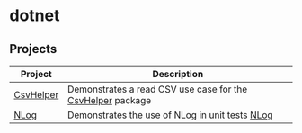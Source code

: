 # dotnet

## Projects

Project|Description
-------|-----------
[CsvHelper](./CsvHelper) | Demonstrates a read CSV use case for the [CsvHelper](http://joshclose.github.io/CsvHelper/) package
[NLog](./NLog) | Demonstrates the use of NLog in unit tests [NLog](http://nlog-project.org/)
